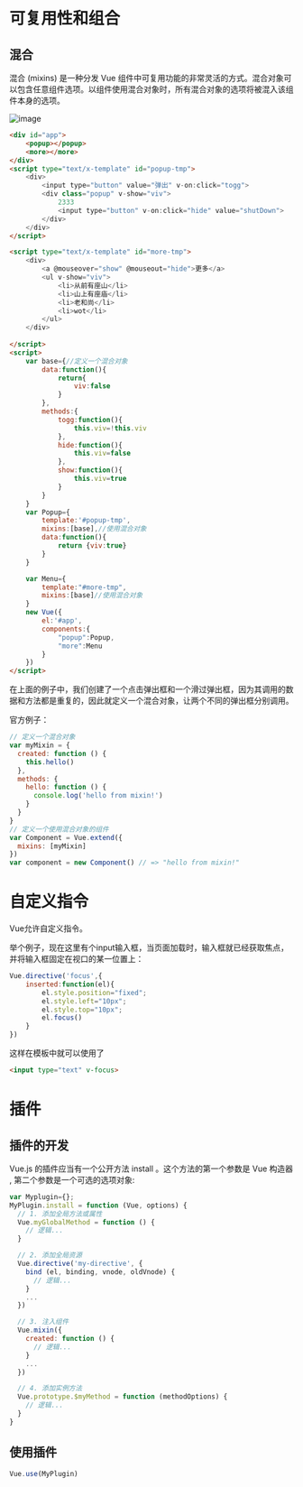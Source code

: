 # 可复用性和组合
## 混合
混合 (mixins) 是一种分发 Vue 组件中可复用功能的非常灵活的方式。混合对象可以包含任意组件选项。以组件使用混合对象时，所有混合对象的选项将被混入该组件本身的选项。

![image](gif.gif)
```html
<div id="app">
    <popup></popup>
    <more></more>
</div>
<script type="text/x-template" id="popup-tmp">
    <div>
        <input type="button" value="弹出" v-on:click="togg">
        <div class="popup" v-show="viv">
            2333
            <input type="button" v-on:click="hide" value="shutDown">
        </div>
    </div>
</script>

<script type="text/x-template" id="more-tmp">
    <div>
        <a @mouseover="show" @mouseout="hide">更多</a>
        <ul v-show="viv">
            <li>从前有座山</li>
            <li>山上有座庙</li>
            <li>老和尚</li>
            <li>wot</li>
        </ul>
    </div>
    
</script>
<script>
    var base={//定义一个混合对象
        data:function(){
            return{
                viv:false
            }
        },
        methods:{
            togg:function(){
                this.viv=!this.viv
            },
            hide:function(){
                this.viv=false
            },
            show:function(){
                this.viv=true
            }
        }
    }
    var Popup={
        template:'#popup-tmp',
        mixins:[base],//使用混合对象
        data:function(){
            return {viv:true}
        }
    }

    var Menu={
        template:"#more-tmp",
        mixins:[base]//使用混合对象
    }
    new Vue({
        el:'#app',
        components:{
            "popup":Popup,
            "more":Menu
        }
    })
</script>
```
在上面的例子中，我们创建了一个点击弹出框和一个滑过弹出框，因为其调用的数据和方法都是重复的，因此就定义一个混合对象，让两个不同的弹出框分别调用。

官方例子：
```js
// 定义一个混合对象
var myMixin = {
  created: function () {
    this.hello()
  },
  methods: {
    hello: function () {
      console.log('hello from mixin!')
    }
  }
}
// 定义一个使用混合对象的组件
var Component = Vue.extend({
  mixins: [myMixin]
})
var component = new Component() // => "hello from mixin!"
```

# 自定义指令
Vue允许自定义指令。

举个例子，现在这里有个input输入框，当页面加载时，输入框就已经获取焦点，并将输入框固定在视口的某一位置上：
```js
Vue.directive('focus',{
    inserted:function(el){
        el.style.position="fixed";
        el.style.left="10px";
        el.style.top="10px";
        el.focus()
    }
})
```
这样在模板中就可以使用了
```html
<input type="text" v-focus>
```
# 插件
## 插件的开发
Vue.js 的插件应当有一个公开方法 install 。这个方法的第一个参数是 Vue 构造器 , 第二个参数是一个可选的选项对象:
```js
var Myplugin={};
MyPlugin.install = function (Vue, options) {
  // 1. 添加全局方法或属性
  Vue.myGlobalMethod = function () {
    // 逻辑...
  }

  // 2. 添加全局资源
  Vue.directive('my-directive', {
    bind (el, binding, vnode, oldVnode) {
      // 逻辑...
    }
    ...
  })

  // 3. 注入组件
  Vue.mixin({
    created: function () {
      // 逻辑...
    }
    ...
  })

  // 4. 添加实例方法
  Vue.prototype.$myMethod = function (methodOptions) {
    // 逻辑...
  }
}
```
## 使用插件
```js
Vue.use(MyPlugin)
```